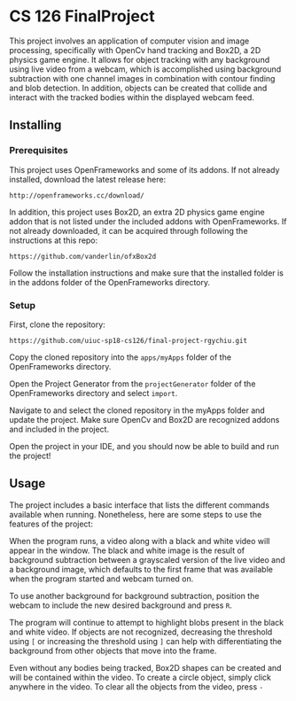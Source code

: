 # CS 126 FinalProject
This project involves an application of computer vision and image processing, specifically with OpenCv hand tracking and Box2D, a 2D physics game engine. It allows for object tracking with any background using live video from a webcam, which is accomplished using background subtraction with one channel images in combination with contour finding and blob detection. In addition, objects can be created that collide and interact with the tracked bodies within the displayed webcam feed.

## Installing
### Prerequisites
This project uses OpenFrameworks and some of its addons. If not already installed, download the latest release here:
```
http://openframeworks.cc/download/
```
In addition, this project uses Box2D, an extra 2D physics game engine addon that is not listed under the included addons with OpenFrameworks. If not already downloaded, it can be acquired through following the instructions at this repo:
```
https://github.com/vanderlin/ofxBox2d
```
Follow the installation instructions and make sure that the installed folder is in the addons folder of the OpenFrameworks directory.

### Setup
First, clone the repository:
```
https://github.com/uiuc-sp18-cs126/final-project-rgychiu.git
```
Copy the cloned repository into the `apps/myApps` folder of the OpenFrameworks directory.

Open the Project Generator from the `projectGenerator` folder of the OpenFrameworks directory and select `import`.

Navigate to and select the cloned repository in the myApps folder and update the project. Make sure OpenCv and Box2D are recognized addons and included in the project.

Open the project in your IDE, and you should now be able to build and run the project!

## Usage
The project includes a basic interface that lists the different commands available when running. Nonetheless, here are some steps to use the features of the project:

When the program runs, a video along with a black and white video will appear in the window. The black and white image is the result of background subtraction between a grayscaled version of the live video and a background image, which defaults to the first frame that was available when the program started and webcam turned on.

To use another background for background subtraction, position the webcam to include the new desired background and press `R`.

The program will continue to attempt to highlight blobs present in the black and white video. If objects are not recognized, decreasing the threshold using `[` or increasing the threshold using `]` can help with differentiating the background from other objects that move into the frame.

Even without any bodies being tracked, Box2D shapes can be created and will be contained within the video. To create a circle object, simply click anywhere in the video. To clear all the objects from the video, press `-`
